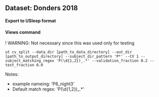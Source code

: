 ## Dataset: Donders 2018

#### Export to USleep format

#### Views command
! WARNING: Not necessary since this was used only for testing
```
ut cv_split --data_dir [path_to_data_directory] --out_dir [path_to_output_directory] --subject_dir_pattern 'P*' --CV 1 --subject_matching_regex 'P(\d{1,2})_.*' --validation_fraction 0.2 --test_fraction 0.0
```

Notes: 
- example nameing: 'P8_night3'
- Default match regex: 'P(\d{1,2})_.*'
